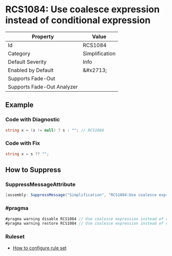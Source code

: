 # RCS1084: Use coalesce expression instead of conditional expression

| Property | Value |
| -------- | ----- |
| Id | RCS1084 |
| Category | Simplification |
| Default Severity | Info |
| Enabled by Default | &\#x2713; |
| Supports Fade\-Out |  |
| Supports Fade\-Out Analyzer |  |

## Example

### Code with Diagnostic

```csharp
string x = (s != null) ? s : ""; // RCS1084
```

### Code with Fix

```csharp
string x = s ?? "";
```

## How to Suppress

### SuppressMessageAttribute

```csharp
[assembly: SuppressMessage("Simplification", "RCS1084:Use coalesce expression instead of conditional expression.", Justification = "<Pending>")]
```

### \#pragma

```csharp
#pragma warning disable RCS1084 // Use coalesce expression instead of conditional expression.
#pragma warning restore RCS1084 // Use coalesce expression instead of conditional expression.
```

### Ruleset

* [How to configure rule set](../HowToConfigureAnalyzers.md)
